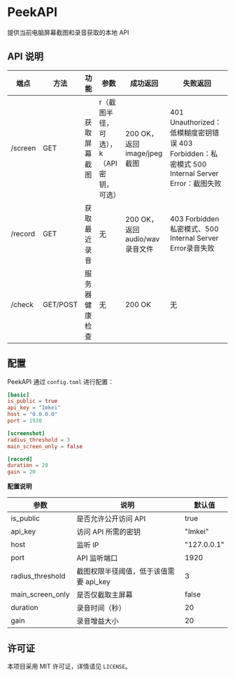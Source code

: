 # **PeekAPI**

提供当前电脑屏幕截图和录音获取的本地 API

## **API 说明**

| **端点** | **方法** | **功能** | **参数** | **成功返回** | **失败返回** |
| ---- | ---- | ---- | ---- | ---- | ---- |
| /screen | GET | 获取屏幕截图 | r（截图半径，可选），k（API 密钥，可选） | 200 OK，返回 image/jpeg 截图 | 401 Unauthorized：低模糊度密钥错误 403 Forbidden：私密模式 500 Internal Server Error：截图失败 |
| /record | GET | 获取最近录音 | 无 | 200 OK，返回 audio/wav 录音文件 | 403 Forbidden私密模式、500 Internal Server Error录音失败 |
| /check | GET/POST | 服务器健康检查 | 无 | 200 OK | 无 |

## **配置**

PeekAPI 通过 `config.toml` 进行配置：

```toml
[basic]
is_public = true
api_key = "Imkei"
host = "0.0.0.0"
port = 1920

[screenshot]
radius_threshold = 3
main_screen_only = false

[record]
duration = 20
gain = 20
```

**配置说明**

| **参数** | **说明** | **默认值** |
| ---- | ---- | ---- |
| is_public | 是否允许公开访问 API | true |
| api_key | 访问 API 所需的密钥 | "Imkei" |
| host | 监听 IP | "127.0.0.1" |
| port | API 监听端口 | 1920 |
| radius_threshold | 截图权限半径阈值，低于该值需要 api_key | 3 |
| main_screen_only | 是否仅截取主屏幕 | false |
| duration | 录音时间（秒） | 20 |
| gain | 录音增益大小 | 20 |

## **许可证**

本项目采用 MIT 许可证，详情请见 `LICENSE`。